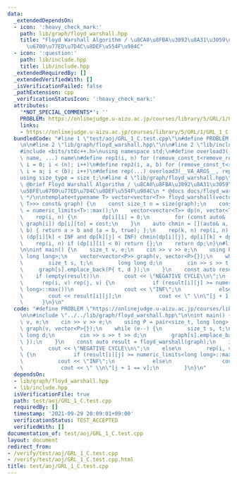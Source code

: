 ```yaml
---
data:
  _extendedDependsOn:
  - icon: ':heavy_check_mark:'
    path: lib/graph/floyd_warshall.hpp
    title: "Floyd Warshall Algorithm / \u8CA0\u8FBA\u3092\u8A31\u3059\u5168\u70B9\u5BFE\
      \u6700\u77ED\u7D4C\u8DEF\u554F\u984C"
  - icon: ':question:'
    path: lib/include.hpp
    title: lib/include.hpp
  _extendedRequiredBy: []
  _extendedVerifiedWith: []
  _isVerificationFailed: false
  _pathExtension: cpp
  _verificationStatusIcon: ':heavy_check_mark:'
  attributes:
    '*NOT_SPECIAL_COMMENTS*': ''
    PROBLEM: https://onlinejudge.u-aizu.ac.jp/courses/library/5/GRL/1/GRL_1_C
    links:
    - https://onlinejudge.u-aizu.ac.jp/courses/library/5/GRL/1/GRL_1_C
  bundledCode: "#line 1 \"test/aoj/GRL_1_C.test.cpp\"\n#define PROBLEM \"https://onlinejudge.u-aizu.ac.jp/courses/library/5/GRL/1/GRL_1_C\"\
    \n\n#line 2 \"lib/graph/floyd_warshall.hpp\"\n\n#line 2 \"lib/include.hpp\"\n\n\
    #include <bits/stdc++.h>\nusing namespace std;\n#define overload3(_NULL, _2, _3,\
    \ name, ...) name\n#define rep1(i, n) for (remove_const_t<remove_reference_t<decltype(n)>>\
    \ i = 0; i < (n); i++)\n#define rep2(i, a, b) for (remove_const_t<remove_reference_t<decltype(b)>>\
    \ i = a; i < (b); i++)\n#define rep(...) overload3(__VA_ARGS__, rep2, rep1)(__VA_ARGS__)\n\
    using size_type = size_t;\n#line 4 \"lib/graph/floyd_warshall.hpp\"\n\n/**\n *\
    \ @brief Floyd Warshall Algorithm / \u8CA0\u8FBA\u3092\u8A31\u3059\u5168\u70B9\
    \u5BFE\u6700\u77ED\u7D4C\u8DEF\u554F\u984C\n * @docs docs/floyd_warshall.md\n\
    \ */\n\ntemplate<typename T> vector<vector<T>> floyd_warshall(vector<vector<pair<size_t,\
    \ T>>> const& graph) {\n    const size_t n = size(graph);\n    constexpr T INF\
    \ = numeric_limits<T>::max();\n    vector<vector<T>> dp(n, vector<T>(n, INF));\n\
    \    rep(i, n) {\n        dp[i][i] = 0;\n        for (const auto& [to, cost]:\
    \ graph[i]) dp[i][to] = cost;\n    }\n    auto chmin = [](auto& a, const auto&\
    \ b) { return a > b and (a = b, true); };\n    rep(k, n) rep(i, n) rep(j, n) if\
    \ (dp[i][k] < INF and dp[k][j] < INF) chmin(dp[i][j], dp[i][k] + dp[k][j]);\n\
    \    rep(i, n) if (dp[i][i] < 0) return {};\n    return dp;\n}\n#line 4 \"test/aoj/GRL_1_C.test.cpp\"\
    \n\nint main() {\n    size_t v, e;\n    cin >> v >> e;\n    using P = pair<size_t,\
    \ long long>;\n    vector<vector<P>> graph(v, vector<P>{});\n    while (e--) {\n\
    \        size_t s, t;\n        long long d;\n        cin >> s >> t >> d;\n   \
    \     graph[s].emplace_back(P{ t, d });\n    }\n    const auto result = floyd_warshall(graph);\n\
    \    if (empty(result))\n        cout << \"NEGATIVE CYCLE\\n\";\n    else\n  \
    \      rep(i, v) rep(j, v) {\n            if (result[i][j] >= numeric_limits<long\
    \ long>::max())\n                cout << \"INF\";\n            else\n        \
    \        cout << result[i][j];\n            cout << \" \\n\"[j + 1 == v];\n  \
    \      }\n}\n"
  code: "#define PROBLEM \"https://onlinejudge.u-aizu.ac.jp/courses/library/5/GRL/1/GRL_1_C\"\
    \n\n#include \"../../lib/graph/floyd_warshall.hpp\"\n\nint main() {\n    size_t\
    \ v, e;\n    cin >> v >> e;\n    using P = pair<size_t, long long>;\n    vector<vector<P>>\
    \ graph(v, vector<P>{});\n    while (e--) {\n        size_t s, t;\n        long\
    \ long d;\n        cin >> s >> t >> d;\n        graph[s].emplace_back(P{ t, d\
    \ });\n    }\n    const auto result = floyd_warshall(graph);\n    if (empty(result))\n\
    \        cout << \"NEGATIVE CYCLE\\n\";\n    else\n        rep(i, v) rep(j, v)\
    \ {\n            if (result[i][j] >= numeric_limits<long long>::max())\n     \
    \           cout << \"INF\";\n            else\n                cout << result[i][j];\n\
    \            cout << \" \\n\"[j + 1 == v];\n        }\n}\n"
  dependsOn:
  - lib/graph/floyd_warshall.hpp
  - lib/include.hpp
  isVerificationFile: true
  path: test/aoj/GRL_1_C.test.cpp
  requiredBy: []
  timestamp: '2021-09-29 20:09:01+09:00'
  verificationStatus: TEST_ACCEPTED
  verifiedWith: []
documentation_of: test/aoj/GRL_1_C.test.cpp
layout: document
redirect_from:
- /verify/test/aoj/GRL_1_C.test.cpp
- /verify/test/aoj/GRL_1_C.test.cpp.html
title: test/aoj/GRL_1_C.test.cpp
---
```

